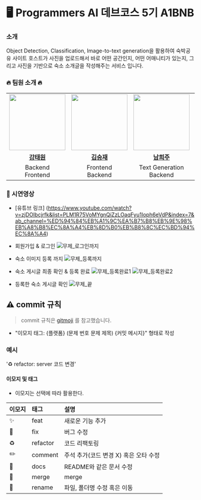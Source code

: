 # 🖥 Programmers AI 데브코스 5기 A1BNB

### 소개

Object Detection, Classification, Image-to-text generation을 활용하여
숙박공유 사이트 호스트가 사진을 업로드해서 바로 어떤 공간인지, 어떤 어매니티가 있는지, 그리고 사진을 기반으로 숙소 소개글을 작성해주는 서비스 입니다.

### 🔥 팀원 소개 🔥

<table>
 <tr>
    <td align="center"><a href="https://github.com/rivertw777"><img src="https://avatars.githubusercontent.com/rivertw777" width="150px;" alt=""></td>
    <td align="center"><a href="https://github.com/tmdwo8814"><img src="https://avatars.githubusercontent.com/tmdwo8814" width="150px;" alt=""></td>
    <td align="center"><a href="https://github.com/huijunam"><img src="https://avatars.githubusercontent.com/huijunam" width="150px;" alt=""></td>
    <td align="center"><a href="https://github.com/HDmoonSir"><img src="https://avatars.githubusercontent.com/HDmoonSir" width="150px;" alt=""></td>
    <td align="center"><a href="https://github.com/movie5"><img src="https://avatars.githubusercontent.com/movie5" width="150px;" alt=""></td>
    <td align="center"><a href="https://github.com/sejeongak"><img src="https://avatars.githubusercontent.com/sejeongak" width="150px;" alt=""></td>
    <td align="center"><a href="https://github.com/mcjeong95"><img src="https://avatars.githubusercontent.com/mcjeong95" width="150px;" alt=""></td>
  </tr>
  <tr>
    <td align="center"><a href="https://github.com/rivertw777"><b>강태원</b></td>
    <td align="center"><a href="https://github.com/tmdwo8814"><b>김승재</b></td>
    <td align="center"><a href="https://github.com/huijunam"><b>남희주</b></td>
    <td align="center"><a href="https://github.com/HDmoonSir"><b>문희동</b></td>
    <td align="center"><a href="https://github.com/movie5"><b>오영화</b></td>
    <td align="center"><a href="https://github.com/sejeongak"><b>장세정</b></td>
    <td align="center"><a href="https://github.com/mcjeong95"><b>정민철</b></td>
  </tr>
  <tr> 
    <td align="center">Backend<br>Frontend</td>
    <td align="center">Frontend<br>Backend</td>
    <td align="center">Text Generation<br>Backend</td>
    <td align="center">Classification<br>Backend</td>
    <td align="center">Object Detection<br>Backend</td>
    <td align="center">Object Detection<br>Backend</td>
    <td align="center">Classification<br>Backend</td>
  </tr>

</table>

### 🎥 시연영상
- [유튜브 링크] (https://www.youtube.com/watch?v=zjDOIbcjrfk&list=PLM1R75VoMYgnQiZzLOaqFyu1Ioph6eVdP&index=7&ab_channel=%ED%94%84%EB%A1%9C%EA%B7%B8%EB%9E%98%EB%A8%B8%EC%8A%A4%EB%8D%B0%EB%B8%8C%EC%BD%94%EC%8A%A4)
- 회원가입 & 로그인
![무제_로그인까지](https://github.com/HDmoonSir/a1bnbSub/assets/15117257/1d2148d2-8859-4b8c-89fb-3ee98a55a78d)

- 숙소 이미지 등록 까지
![무제_등록까지](https://github.com/HDmoonSir/a1bnbSub/assets/15117257/234bd64e-6618-409f-a61e-1edb030772fb)

- 숙소 게시글 최종 확인 & 등록 완료
![무제_등록완료1](https://github.com/HDmoonSir/a1bnbSub/assets/15117257/98d02114-4a19-4996-8e78-8c87692142c8)
![무제_등록완료2](https://github.com/HDmoonSir/a1bnbSub/assets/15117257/9c7300c1-d454-4dea-af71-ef67e1a6ec42)

- 등록한 숙소 게시글 확인
![무제_끝](https://github.com/HDmoonSir/a1bnbSub/assets/15117257/5c7033e0-3fcf-45fe-acac-7c25399b87e6)

## ⚠️ commit 규칙

> commit 규칙은 [gitmoji](https://gitmoji.dev/) 를 참고했습니다.

- "이모지 태그: {플랫폼} (문제 번호 문제 제목) {커밋 메시지}" 형태로 작성

### 예시

'♻️ refactor: server 코드 변경'

#### 이모지 및 태그

- 이모지는 선택에 따라 활용한다.

| 이모지 | 태그     | 설명                                  |
| :----- | :------- | :------------------------------------ |
| ✨     | feat     | 새로운 기능 추가                      |
| 🐛     | fix      | 버그 수정                             |
| ♻️     | refactor | 코드 리팩토링                         |
| ✏️     | comment  | 주석 추가(코드 변경 X) 혹은 오타 수정 |
| 📝     | docs     | README와 같은 문서 수정               |
| 🔀     | merge    | merge                                 |
| 🚚     | rename   | 파일, 폴더명 수정 혹은 이동           |
